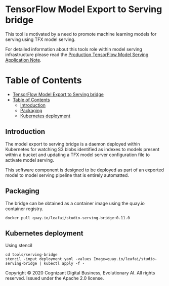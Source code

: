 # TensorFlow Model Export to Serving bridge

This tool is motivated by a need to promote machine learning models for serving using TFX model serving.

For detailed information about this tools role within model serving infrastructure please read the [Production TensorFlow Model Serving Application Note](../../docs/app-note/model-serving.md).

<!--ts-->

Table of Contents
=================

* [TensorFlow Model Export to Serving bridge](#tensorflow-model-export-to-serving-bridge)
* [Table of Contents](#table-of-contents)
  * [Introduction](#introduction)
  * [Packaging](#packaging)
  * [Kubernetes deployment](#kubernetes-deployment)
<!--te-->

## Introduction

The model export to serving bridge is a daemon deployed within Kubernetes for watching S3 blobs identified as indexes to models present within a bucket and updating a TFX model server configuration file to activate model serving.

This software component is designed to be deployed as part of an exported model to model serving pipeline that is entirely automatted.

## Packaging

The bridge can be obtained as a container image using the quay.io container registry.

```
docker pull quay.io/leafai/studio-serving-bridge:0.11.0
```

## Kubernetes deployment

Using stencil

```
cd tools/serving-bridge
stencil -input deployment.yaml -values Image=quay.io/leafai/studio-serving-bridge | kubectl apply -f -
```

Copyright © 2020 Cognizant Digital Business, Evolutionary AI. All rights reserved. Issued under the Apache 2.0 license.
